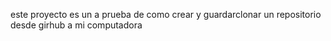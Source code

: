 este proyecto es un a prueba de como crear y guardarclonar un repositorio desde girhub a mi computadora
